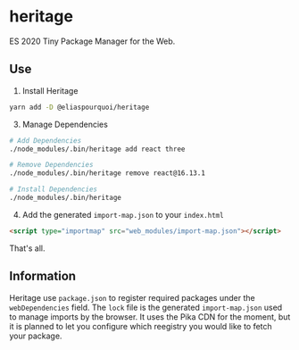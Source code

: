 # heritage
ES 2020 Tiny Package Manager for the Web.

## Use

1. Install Heritage
```bash
yarn add -D @eliaspourquoi/heritage
```

3. Manage Dependencies
```bash
# Add Dependencies
./node_modules/.bin/heritage add react three

# Remove Dependencies
./node_modules/.bin/heritage remove react@16.13.1

# Install Dependencies
./node_modules/.bin/heritage       
```

4. Add the generated `import-map.json` to your `index.html`
```html
<script type="importmap" src="web_modules/import-map.json"></script>
```

That's all.

## Information

Heritage use `package.json` to register required packages under the `webDependencies` field.
The `lock` file is the generated `import-map.json` used to manage imports by the browser. 
It uses the Pika CDN for the moment, but it is planned to let you configure which reegistry you would like to fetch your package.

